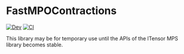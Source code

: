 # FastMPOContractions

[![Dev](https://img.shields.io/badge/docs-dev-blue.svg)](https://tensor4all.github.io/FastMPOContractions.jl/dev)
[![CI](https://github.com/tensor4all/FastMPOContractions.jl/actions/workflows/CI.yml/badge.svg)](https://github.com/tensor4all/FastMPOContractions.jl/actions/workflows/CI.yml)

This library may be for temporary use until the APIs of the ITensor MPS library becomes stable.
